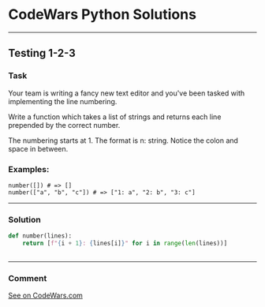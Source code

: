 # CodeWars Python Solutions

---

## Testing 1-2-3



### Task
Your team is writing a fancy new text editor and you've been tasked with implementing the line numbering.

Write a function which takes a list of strings and returns each line prepended by the correct number.

The numbering starts at 1. The format is n: string. Notice the colon and space in between.

### Examples:

```
number([]) # => []
number(["a", "b", "c"]) # => ["1: a", "2: b", "3: c"]
```


---


### Solution


```python
def number(lines):
    return [f"{i + 1}: {lines[i]}" for i in range(len(lines))]
        
```

---
### Comment


[See on CodeWars.com](https://www.codewars.com/users/ITRonin)
